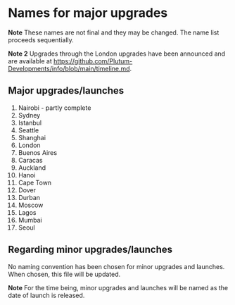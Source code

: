 # Names for major upgrades

**Note** These names are not final and they may be changed. The name list proceeds sequentially.

**Note 2** Upgrades through the London upgrades have been announced and are available at https://github.com/Plutum-Developments/info/blob/main/timeline.md.

## Major upgrades/launches
1. Nairobi - partly complete
2. Sydney
3. Istanbul
4. Seattle
5. Shanghai
6. London
7. Buenos Aires
8. Caracas
9. Auckland
10. Hanoi
11. Cape Town
12. Dover
13. Durban
14. Moscow
15. Lagos
16. Mumbai
17. Seoul

## Regarding minor upgrades/launches
No naming convention has been chosen for minor upgrades and launches. When chosen, this file will be updated.

**Note** For the time being, minor upgrades and launches will be named as the date of launch is released.
